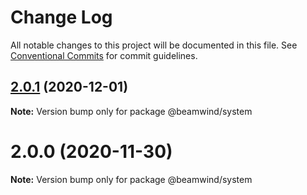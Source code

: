 # Change Log

All notable changes to this project will be documented in this file.
See [Conventional Commits](https://conventionalcommits.org) for commit guidelines.

## [2.0.1](https://github.com/kenoxa/beamwind/compare/@beamwind/system@2.0.0...@beamwind/system@2.0.1) (2020-12-01)

**Note:** Version bump only for package @beamwind/system

# 2.0.0 (2020-11-30)

**Note:** Version bump only for package @beamwind/system
